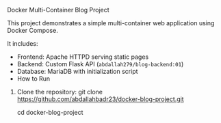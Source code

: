 Docker Multi-Container Blog Project

This project demonstrates a simple multi-container web application using Docker Compose.  

It includes:
- Frontend: Apache HTTPD serving static pages  
- Backend: Custom Flask API (`abdallah279/blog-backend:01`)  
- Database: MariaDB with initialization script
- How to Run
1. Clone the repository:
   git clone https://github.com/abdallahbadr23/docker-blog-project.git
   
   cd  docker-blog-project
